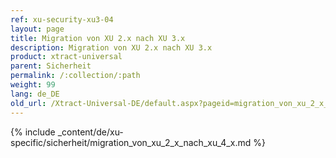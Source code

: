 ```yaml
---
ref: xu-security-xu3-04
layout: page
title: Migration von XU 2.x nach XU 3.x
description: Migration von XU 2.x nach XU 3.x
product: xtract-universal
parent: Sicherheit
permalink: /:collection/:path
weight: 99
lang: de_DE
old_url: /Xtract-Universal-DE/default.aspx?pageid=migration_von_xu_2_x_nach_xu_3_x
---
```

{% include _content/de/xu-specific/sicherheit/migration_von_xu_2_x_nach_xu_4_x.md %}
